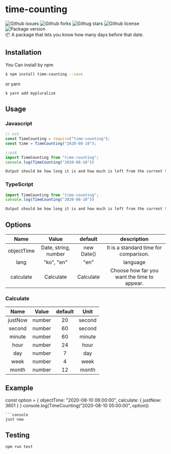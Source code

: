 # time-counting
![Github issues](https://img.shields.io/github/issues/Sh031224/time-counting)
![Github forks](https://img.shields.io/github/forks/Sh031224/time-counting)
![Githug stars](https://img.shields.io/github/stars/Sh031224/time-counting)
![Github license](https://img.shields.io/github/license/Sh031224/time-counting)
![Package version](https://img.shields.io/github/package-json/v/Sh031224/time-counting)
<br/>
📦 A package that lets you know how many days before that date.
## Installation 
You Can install by npm
```sh
$ npm install time-counting --save
```
or yarn
```sh
$ yarn add mypluralize
```

## Usage

### Javascript
```javascript
// es5
const TimeCounting = require("time-counting");
const time = TimeCounting("2020-08-10");

//es6
import TimeCounting from "time-counting";
console.log(TimeCounting("2020-08-10"))
```
```sh
Output should be how long it is and how much is left from the current time.
```
### TypeScript
```typescript
import TimeCounting from "time-counting";
console.log(TimeCounting("2020-08-10"))
```
```sh
Output should be how long it is and how much is left from the current time.
```
## Options
|Name|Value|default|description|
|:------:|:-----------:|:-------:|:---------------:|
|objectTime|Date, string, number|new Date()|It is a standard time for comparison.|
|lang|"ko", "en"|"en"|language|
|calculate|Calculate|Calculate|Choose how far you want the time to appear.|

### Calculate
|Name|Value|default|Unit|
|:------:|:------:|:------:|:------:|
|justNow|number|20|second|
|second|number|60|second|
|minute|number|60|minute|
|hour|number|24|hour|
|day|number|7|day|
|week|number|4|week|
|month|number|12|month|

## Example
const option = {
  objectTime: "2020-08-10 06:00:00",
  calculate: {
    justNow: 3601
  }
}
console.log(TimeCounting("2020-08-10 05:00:00", option))
```
```console
just now
```

## Testing
```sh
npm run test
```
